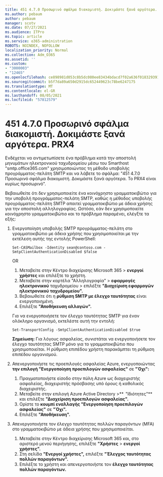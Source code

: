 ```yaml
---
title: 451 4.7.0 Προσωρινό σφάλμα διακομιστή. Δοκιμάστε ξανά αργότερα. PRX4
ms.author: pebaum
author: pebaum
manager: scotv
ms.date: 07/27/2021
ms.audience: ITPro
ms.topic: article
ms.service: o365-administration
ROBOTS: NOINDEX, NOFOLLOW
localization_priority: Normal
ms.collection: Adm_O365
ms.assetid: ''
ms.custom:
- "3000003"
- "12465"
ms.openlocfilehash: ce898981d053c8b5dc080ee83434bdacd7f02a636f0183293915bacdb48ba4ef
ms.sourcegitcommit: b5f7da89a650d2915dc652449623c78be6247175
ms.translationtype: MT
ms.contentlocale: el-GR
ms.lasthandoff: 08/05/2021
ms.locfileid: "57812579"
---
```

# <a name="451-470-temporary-server-error-please-try-again-later-prx4"></a>451 4.7.0 Προσωρινό σφάλμα διακομιστή. Δοκιμάστε ξανά αργότερα. PRX4

Ενδέχεται να αντιμετωπίσετε ένα πρόβλημα κατά την αποστολή μηνυμάτων ηλεκτρονικού ταχυδρομείου μέσω του Smarthost "smtp.office365.com" χρησιμοποιώντας τη μέθοδο υποβολής προγράμματος-πελάτη SMTP και να λάβετε το σφάλμα: "451 4.7.0 Προσωρινό σφάλμα διακομιστή. Δοκιμάστε ξανά αργότερα. Το PRX4 είναι κυρίως προσωρινό". 

Βεβαιωθείτε ότι δεν χρησιμοποιείτε ένα κοινόχρηστο γραμματοκιβώτιο για την υποβολή προγράμματος-πελάτη SMTP, καθώς η μέθοδος υποβολής προγράμματος-πελάτη SMTP απαιτεί γραμματοκιβώτιο με άδεια χρήσης για την αποστολή αλληλογραφίας. Ωστόσο, εάν δεν χρησιμοποιείτε κοινόχρηστο γραμματοκιβώτιο και το πρόβλημα παραμένει, ελέγξτε τα εξής:

1. Ενεργοποίηση υποβολής SMTP προγράμματος-πελάτη στο γραμματοκιβώτιο με άδεια χρήσης που χρησιμοποιείται με την εκτέλεση αυτής της εντολής PowerShell:

    ```Set-CASMailbox -Identity sean@contoso.com -SmtpClientAuthenticationDisabled $false```

    OR

    1. Μεταβείτε στην Κέντρο διαχείρισης Microsoft 365 > **ενεργοί χρήστες** και επιλέξτε το χρήστη.
    1. Μεταβείτε στην καρτέλα "Αλληλογραφία" > **εφαρμογές ηλεκτρονικού** ταχυδρομείου > επιλέξτε **"Διαχείριση εφαρμογών ηλεκτρονικού ταχυδρομείου".** 
    1. Βεβαιωθείτε ότι η **ρύθμιση SMTP με έλεγχο ταυτότητας** είναι ενεργοποιημένη.
    1. Επιλέξτε **"Αποθήκευση αλλαγών".**
    
    Για να ενεργοποιήσετε τον έλεγχο ταυτότητας SMTP για έναν ολόκληρο οργανισμό, εκτελέστε αυτή την εντολή:

    `Set-TransportConfig -SmtpClientAuthenticationDisabled $true`
 
    **Σημείωση:** Για λόγους ασφαλείας, συνιστάται να ενεργοποιήσετε τον έλεγχο ταυτότητας SMTP μόνο για το γραμματοκιβώτιο που χρησιμοποιείται. Η ρύθμιση επιπέδου χρήστη παρακάμπτει τη ρύθμιση επιπέδου οργανισμού.

2. Απενεργοποιήστε τις προεπιλογές ασφαλείας Azure, ενεργοποιώντας **την επιλογή "Ενεργοποίηση προεπιλογών ασφαλείας"** σε **"Όχι":**

    1. Πραγματοποιήστε είσοδο στην πύλη Azure ως διαχειριστής ασφαλείας, διαχειριστής πρόσβασης υπό όρους ή καθολικός διαχειριστής.
    1. Μεταβείτε στην επιλογή Azure Active Directory >**  "Ιδιότητες"** και επιλέξτε **"Διαχείριση προεπιλογών ασφαλείας".**
    1. Ορίστε το **κουμπί εναλλαγής "Ενεργοποίηση προεπιλογών ασφαλείας"** σε **"Όχι".**
    1. Επιλέξτε **"Αποθήκευση".**

3. Απενεργοποιήστε τον έλεγχο ταυτότητας πολλών παραγόντων (MFA) στο γραμματοκιβώτιο με άδεια χρήσης που χρησιμοποιείται.

    1. Μεταβείτε στην Κέντρο διαχείρισης Microsoft 365 και, στο αριστερό μενού περιήγησης, επιλέξτε **"Χρήστες**  >  **ενεργοί χρήστες".**
    1. Στη σελίδα **"Ενεργοί χρήστες",** επιλέξτε **"Έλεγχος ταυτότητας πολλών παραγόντων".**
    1. Επιλέξτε το χρήστη και απενεργοποιήστε τον **έλεγχο ταυτότητας πολλών παραγόντων.**

